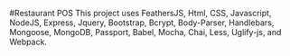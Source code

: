 #Restaurant POS
This project uses FeathersJS, Html, CSS, Javascript, NodeJS, Express, Jquery, Bootstrap, Bcrypt, Body-Parser, Handlebars, Mongoose, MongoDB, Passport, Babel, Mocha, Chai, Less, Uglify-js, and Webpack.
